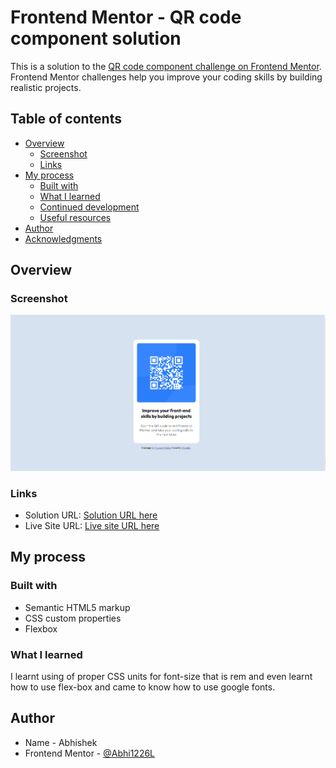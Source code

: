 # Frontend Mentor - QR code component solution

This is a solution to the [QR code component challenge on Frontend Mentor](https://www.frontendmentor.io/challenges/qr-code-component-iux_sIO_H). Frontend Mentor challenges help you improve your coding skills by building realistic projects. 

## Table of contents

- [Overview](#overview)
  - [Screenshot](#screenshot)
  - [Links](#links)
- [My process](#my-process)
  - [Built with](#built-with)
  - [What I learned](#what-i-learned)
  - [Continued development](#continued-development)
  - [Useful resources](#useful-resources)
- [Author](#author)
- [Acknowledgments](#acknowledgments)

## Overview

### Screenshot

![](qr-code.png)


### Links

- Solution URL: [Solution URL here](https://your-solution-url.com)
- Live Site URL: [Live site URL here](https://abhi1226l.github.io/QR_Code/)

## My process

### Built with

- Semantic HTML5 markup
- CSS custom properties
- Flexbox

### What I learned

 I learnt using of proper CSS units for font-size that is rem and even learnt how to use flex-box and came to know how to use google fonts.

## Author

- Name - Abhishek
- Frontend Mentor - [@Abhi1226L](https://www.frontendmentor.io/profile/Abhi1226L)

